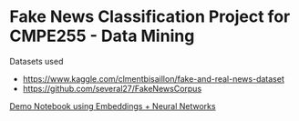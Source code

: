 # Fake News Classification Project for CMPE255 - Data Mining 

Datasets used
- https://www.kaggle.com/clmentbisaillon/fake-and-real-news-dataset
- https://github.com/several27/FakeNewsCorpus

[Demo Notebook using Embeddings + Neural Networks](https://colab.research.google.com/drive/1S5f4kjuCic1TrM65kHfJ0Yr8WiA6QtfE?usp=sharing)
